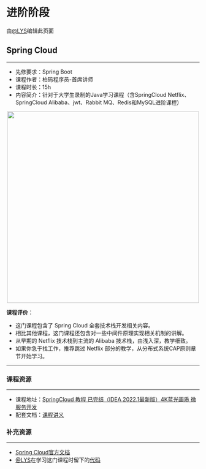 # 进阶阶段

由[@LYS](https://lys2021.com/)编辑此页面

## Spring Cloud

****

- 先修要求：Spring Boot
- 课程作者：柏码程序员-首席讲师
- 课程时长：15h 
- 内容简介：针对于大学生录制的Java学习课程（含SpringCloud Netflix、SpringCloud Alibaba、jwt、Rabbit MQ、Redis和MySQL进阶课程）

<div align="center">
    <image src="https://oss.itbaima.cn/internal/static/curriculum/629755f79c13c96c9b6d91da80257a352b29.webp" width="500"/>
</div>

**课程评价**：

- 这门课程包含了 Spring Cloud 全套技术栈开发相关内容。
- 相比其他课程，这门课程还包含对一些中间件原理实现相关机制的讲解。
- 从早期的 Netflix 技术栈到主流的 Alibaba 技术栈，由浅入深，教学细致。
- 如果你急于找工作，推荐跳过 Netflix 部分的教学，从分布式系统CAP原则章节开始学习。

<!-- 介绍学习该门课程主观感受，内容包括但不限于：
    （1）课程覆盖的知识点范围
    （2）与同类课程相比它的优势与特点
    （3）学习这门课程的体验与感受
    （4）自学这门课的注意点（踩过的坑、难度预警等等）
    （5）... ...
-->

****

### 课程资源

****

- 课程地址：[SpringCloud 教程 已完结（IDEA 2022.1最新版）4K蓝光画质 微服务开发](https://www.bilibili.com/video/BV1AL4y1j7RY/?spm_id_from=888.80997.embed_other.whitelist&t=1.231687&bvid=BV1AL4y1j7RY&vd_source=ce95ad6607d316dd76f87b90ab69fa3f)
- 配套文档：[课程讲义](https://www.itbaima.cn/document/oejzo0l77zeb6a7e)

### 补充资源

****
- [Spring Cloud官方文档](https://spring.io/projects/spring-cloud)
- [@LYS](https://lys2021.com/)在学习这门课程时留下的[代码](https://github.com/Doge2077/learn-springcloud)

